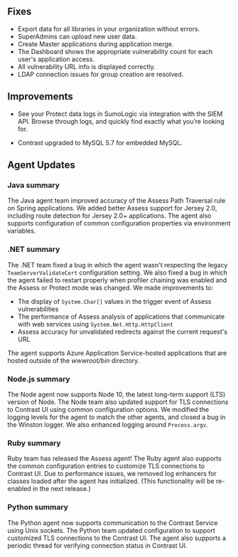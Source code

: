 <!--
title: "Contrast 3.5.8 - November 2018"
description: "Contrast 3.5.8 November 2018"
tags: "3.5.8 November Release Notes"
-->

## Fixes

* Export data for all libraries in your organization without errors. 
* SuperAdmins can upload new user data. 
* Create Master applications during application merge. 
* The Dashboard shows the appropriate vulnerability count for each user's application access. 
* All vulnerability URL info is displayed correctly.
* LDAP connection issues for group creation are resolved.

## Improvements

* See your Protect data logs in SumoLogic via integration with the SIEM API. Browse through logs, and quickly find exactly what you’re looking for.

* Contrast upgraded to MySQL 5.7 for embedded MySQL. 


## Agent Updates

### Java summary 

The Java agent team improved accuracy of the Assess Path Traversal rule on Spring applications. We added better Assess support for Jersey 2.0, including route detection for Jersey 2.0+ applications. The agent also supports configuration of common configuration properties via environment variables. 

### .NET summary 

The .NET team fixed a bug in which the agent wasn't respecting the legacy `TeamServerValidateCert` configuration setting. We also fixed a bug in which the agent failed to restart properly when profiler chaining was enabled and the Assess or Protect mode was changed. We made improvements to: 

* The display of `System.Char[]` values in the trigger event of Assess vulnerabilities
* The performance of Assess analysis of applications that communicate with web services using `System.Net.Http.HttpClient`
* Assess accuracy for unvalidated redirects against the current request's URL

The agent supports Azure Application Service-hosted applications that are hosted outside of the *wwwroot/bin* directory.
 
### Node.js summary 

The Node agent now supports Node 10, the latest long-term support (LTS) version of Node. The Node team also updated support for TLS connections to Contrast UI using common configuration options. We modified the logging levels for the agent to match the other agents, and closed a bug in the Winston logger. We also enhanced logging around `Process.argv`.

### Ruby summary 

Ruby team has released the Assess agent! The Ruby agent also supports the common configuration entries to customize TLS connections to Contrast UI. Due to performance issues, we removed log enhancers for classes loaded after the agent has initialized. (This functionality will be re-enabled in the next release.)

### Python summary

The Python agent now supports communication to the Contrast Service using Unix sockets. The Python team updated configuration to support customized TLS connections to the Contrast UI. The agent also supports a periodic thread for verifying connection status in Contrast UI.

